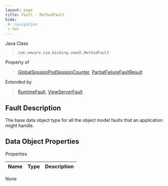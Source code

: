 ```yaml
---
layout: page
title: Fault - MethodFault
hide:
 #- navigation
 - toc
---
```


  
  
  



Java Class  
> `com.vmware.vim.binding.vmodl.MethodFault`

Property of  
> [GlobalSessionPodSessionCounter](vdi.users.GlobalSessionQueryService.PodSessionCounter.md#field_detail), [PartialFailureFaultResult](vdi.fault.PartialFailureFault.PartialFailureFaultResult.md#field_detail)

Extended by  
> [RuntimeFault](vmodl.RuntimeFault.md), [ViewServerFault](vdi.fault.ViewServerFault.md)


## Fault Description 

The base data object type for all the object model faults that an application might handle. 

## Data Object Properties

Properties

Name |  Type |  Description   
---|---|---  
None  
  
  

  
  
